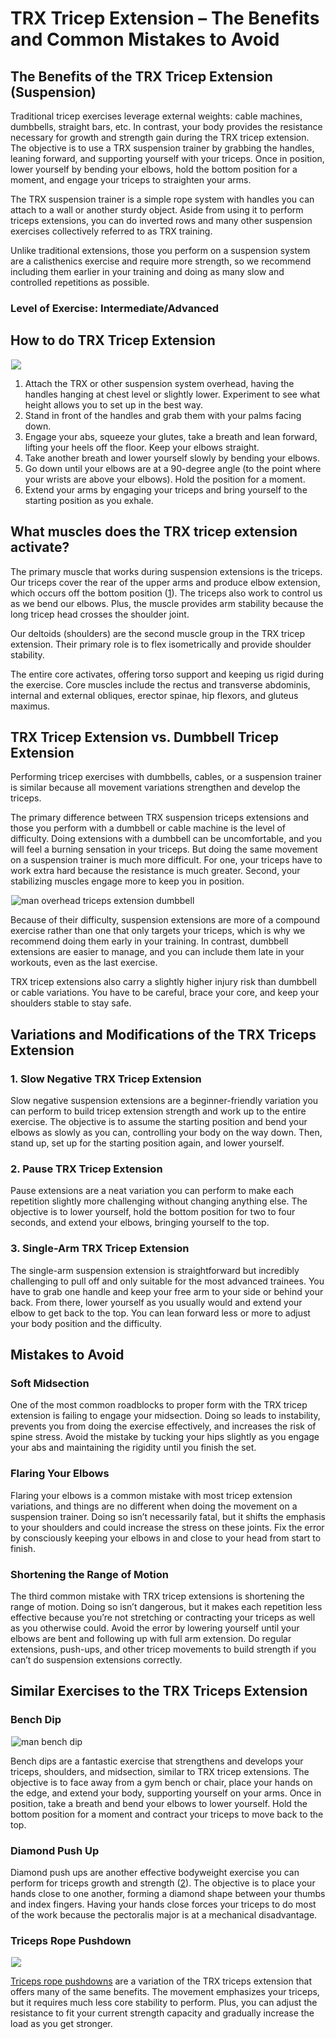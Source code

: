 # TRX Tricep Extension – The Benefits and Common Mistakes to Avoid

## The Benefits of the TRX Tricep Extension (Suspension)

Traditional tricep exercises leverage external weights: cable machines, dumbbells, straight bars, etc. In contrast, your body provides the resistance necessary for growth and strength gain during the TRX tricep extension. The objective is to use a TRX suspension trainer by grabbing the handles, leaning forward, and supporting yourself with your triceps. Once in position, lower yourself by bending your elbows, hold the bottom position for a moment, and engage your triceps to straighten your arms.

The TRX suspension trainer is a simple rope system with handles you can attach to a wall or another sturdy object. Aside from using it to perform triceps extensions, you can do inverted rows and many other suspension exercises collectively referred to as TRX training.

Unlike traditional extensions, those you perform on a suspension system are a calisthenics exercise and require more strength, so we recommend including them earlier in your training and doing as many slow and controlled repetitions as possible.

### Level of Exercise: Intermediate/Advanced

## How to do TRX Tricep Extension

![](data:image/gif;base64,R0lGODlhAQABAAAAACH5BAEKAAEALAAAAAABAAEAAAICTAEAOw==)![](https://pump-app.s3.eu-west-2.amazonaws.com/exercise-assets/11041101-Suspender-Triceps-Extension_Upper-Arms_small.jpg)

  1. Attach the TRX or other suspension system overhead, having the handles hanging at chest level or slightly lower. Experiment to see what height allows you to set up in the best way.
  2. Stand in front of the handles and grab them with your palms facing down.
  3. Engage your abs, squeeze your glutes, take a breath and lean forward, lifting your heels off the floor. Keep your elbows straight.
  4. Take another breath and lower yourself slowly by bending your elbows. 
  5. Go down until your elbows are at a 90-degree angle (to the point where your wrists are above your elbows). Hold the position for a moment.
  6. Extend your arms by engaging your triceps and bring yourself to the starting position as you exhale.

## What muscles does the TRX tricep extension activate?

The primary muscle that works during suspension extensions is the triceps. Our triceps cover the rear of the upper arms and produce elbow extension, which occurs off the bottom position ([1](https://www.ncbi.nlm.nih.gov/books/NBK536996/)). The triceps also work to control us as we bend our elbows. Plus, the muscle provides arm stability because the long tricep head crosses the shoulder joint.

Our deltoids (shoulders) are the second muscle group in the TRX tricep extension. Their primary role is to flex isometrically and provide shoulder stability. 

The entire core activates, offering torso support and keeping us rigid during the exercise. Core muscles include the rectus and transverse abdominis, internal and external obliques, erector spinae, hip flexors, and gluteus maximus.

## TRX Tricep Extension vs. Dumbbell Tricep Extension 

Performing tricep exercises with dumbbells, cables, or a suspension trainer is similar because all movement variations strengthen and develop the triceps. 

The primary difference between TRX suspension triceps extensions and those you perform with a dumbbell or cable machine is the level of difficulty. Doing extensions with a dumbbell can be uncomfortable, and you will feel a burning sensation in your triceps. But doing the same movement on a suspension trainer is much more difficult. For one, your triceps have to work extra hard because the resistance is much greater. Second, your stabilizing muscles engage more to keep you in position. 

![man overhead triceps extension dumbbell](data:image/gif;base64,R0lGODlhAQABAAAAACH5BAEKAAEALAAAAAABAAEAAAICTAEAOw==)![man overhead triceps extension dumbbell](https://www.hevyapp.com/wp-content/uploads/DSC03364-1024x706.jpg)

Because of their difficulty, suspension extensions are more of a compound exercise rather than one that only targets your triceps, which is why we recommend doing them early in your training. In contrast, dumbbell extensions are easier to manage, and you can include them late in your workouts, even as the last exercise. 

TRX tricep extensions also carry a slightly higher injury risk than dumbbell or cable variations. You have to be careful, brace your core, and keep your shoulders stable to stay safe.

## Variations and Modifications of the TRX Triceps Extension

### 1\. Slow Negative TRX Tricep Extension

Slow negative suspension extensions are a beginner-friendly variation you can perform to build tricep extension strength and work up to the entire exercise. The objective is to assume the starting position and bend your elbows as slowly as you can, controlling your body on the way down. Then, stand up, set up for the starting position again, and lower yourself.

### 2\. Pause TRX Tricep Extension

Pause extensions are a neat variation you can perform to make each repetition slightly more challenging without changing anything else. The objective is to lower yourself, hold the bottom position for two to four seconds, and extend your elbows, bringing yourself to the top.

### 3\. Single-Arm TRX Tricep Extension

The single-arm suspension extension is straightforward but incredibly challenging to pull off and only suitable for the most advanced trainees. You have to grab one handle and keep your free arm to your side or behind your back. From there, lower yourself as you usually would and extend your elbow to get back to the top. You can lean forward less or more to adjust your body position and the difficulty.

## Mistakes to Avoid

### Soft Midsection

One of the most common roadblocks to proper form with the TRX tricep extension is failing to engage your midsection. Doing so leads to instability, prevents you from doing the exercise effectively, and increases the risk of spine stress. Avoid the mistake by tucking your hips slightly as you engage your abs and maintaining the rigidity until you finish the set.

### Flaring Your Elbows

Flaring your elbows is a common mistake with most tricep extension variations, and things are no different when doing the movement on a suspension trainer. Doing so isn’t necessarily fatal, but it shifts the emphasis to your shoulders and could increase the stress on these joints. Fix the error by consciously keeping your elbows in and close to your head from start to finish.

### Shortening the Range of Motion

The third common mistake with TRX tricep extensions is shortening the range of motion. Doing so isn’t dangerous, but it makes each repetition less effective because you’re not stretching or contracting your triceps as well as you otherwise could. Avoid the error by lowering yourself until your elbows are bent and following up with full arm extension. Do regular extensions, push-ups, and other tricep movements to build strength if you can’t do suspension extensions correctly.

## Similar Exercises to the TRX Triceps Extension

### Bench Dip

![man bench dip](data:image/gif;base64,R0lGODlhAQABAAAAACH5BAEKAAEALAAAAAABAAEAAAICTAEAOw==)![man bench dip](https://www.hevyapp.com/wp-content/uploads/DSC03396-1024x598.jpg)

Bench dips are a fantastic exercise that strengthens and develops your triceps, shoulders, and midsection, similar to TRX tricep extensions. The objective is to face away from a gym bench or chair, place your hands on the edge, and extend your body, supporting yourself on your arms. Once in position, take a breath and bend your elbows to lower yourself. Hold the bottom position for a moment and contract your triceps to move back to the top.

### Diamond Push Up

Diamond push ups are another effective bodyweight exercise you can perform for triceps growth and strength ([2](https://www.ncbi.nlm.nih.gov/pmc/articles/PMC4792988/)). The objective is to place your hands close to one another, forming a diamond shape between your thumbs and index fingers. Having your hands close forces your triceps to do most of the work because the pectoralis major is at a mechanical disadvantage.

### Triceps Rope Pushdown

![](data:image/gif;base64,R0lGODlhAQABAAAAACH5BAEKAAEALAAAAAABAAEAAAICTAEAOw==)![](https://www.hevyapp.com/wp-content/uploads/02001101-Cable-Pushdown-with-rope-attachment_Upper-Arms_small.jpg)

[Triceps rope pushdowns](https://www.hevyapp.com/exercises/how-to-triceps-rope-pushdown/) are a variation of the TRX triceps extension that offers many of the same benefits. The movement emphasizes your triceps, but it requires much less core stability to perform. Plus, you can adjust the resistance to fit your current strength capacity and gradually increase the load as you get stronger.